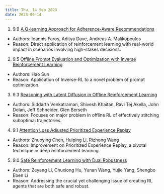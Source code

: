 ```yaml
---
title: Thu, 14 Sep 2023
date: 2023-09-14
---
```

1. 9.9 [A Q-learning Approach for Adherence-Aware Recommendations](https://arxiv.org/abs/2309.06519)
* Authors: Ioannis Faros, Aditya Dave, Andreas A. Malikopoulos
* Reason: Direct application of reinforcement learning with real-world impact in scenarios involving high-stakes decisions.

2. 9.5 [Offline Prompt Evaluation and Optimization with Inverse Reinforcement Learning](https://arxiv.org/abs/2309.06553)
* Authors: Hao Sun
* Reason: Application of Inverse-RL to a novel problem of prompt optimization.

3. 9.3 [Reasoning with Latent Diffusion in Offline Reinforcement Learning](https://arxiv.org/abs/2309.06599)
* Authors: Siddarth Venkatraman, Shivesh Khaitan, Ravi Tej Akella, John Dolan, Jeff Schneider, Glen Berseth
* Reason: Focuses on major problem in offline RL of effectively stitching suboptimal trajectories.

4. 9.1 [Attention Loss Adjusted Prioritized Experience Replay](https://arxiv.org/abs/2309.06684)
* Authors: Zhuoying Chen, Huiping Li, Rizhong Wang
* Reason: Improvement on Prioritized Experience Replay, a pivotal technique in deep reinforcement learning.

5. 9.0 [Safe Reinforcement Learning with Dual Robustness](https://arxiv.org/abs/2309.06835)
* Authors: Zeyang Li, Chuxiong Hu, Yunan Wang, Yujie Yang, Shengbo Eben Li
* Reason: Addressing the crucial yet challenging issue of creating RL agents that are both safe and robust.

